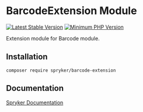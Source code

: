 # BarcodeExtension Module
[![Latest Stable Version](https://poser.pugx.org/spryker/barcode-extension/v/stable.svg)](https://packagist.org/packages/spryker/barcode-extension)
[![Minimum PHP Version](https://img.shields.io/badge/php-%3E%3D%208.1-8892BF.svg)](https://php.net/)

Extension module for Barcode module.

## Installation

```
composer require spryker/barcode-extension
```

## Documentation

[Spryker Documentation](https://docs.spryker.com)
